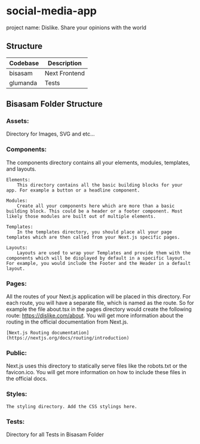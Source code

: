 # social-media-app

project name: Dislike. Share your opinions with the world

## Structure

| Codebase | Description   |
| -------- | ------------- |
| bisasam  | Next Frontend |
| glumanda | Tests         |

## Bisasam Folder Structure

### Assets:

Directory for Images, SVG and etc...

### Components:

The components directory contains all your elements, modules, templates, and layouts.

    Elements:
        This directory contains all the basic building blocks for your app. For example a button or a headline component.

    Modules:
        Create all your components here which are more than a basic building block. This could be a header or a footer component. Most likely those modules are built out of multiple elements.

    Templates:
        In the templates directory, you should place all your page templates which are then called from your Next.js specific pages.

    Layouts:
        Layouts are used to wrap your Templates and provide them with the components which will be displayed by default in a specific layout. For example, you would include the Footer and the Header in a default layout.

### Pages:

All the routes of your Next.js application will be placed in this directory. For each route, you will have a separate file, which is named as the route. So for example the file about.tsx in the pages directory would create the following route: https://dislike.com/about. You will get more information about the routing in the official documentation from Next.js.

    [Next.js Routing documentation](https://nextjs.org/docs/routing/introduction)

### Public:

Next.js uses this directory to statically serve files like the robots.txt or the favicon.ico. You will get more information on how to include these files in the official docs.

### Styles:

    The styling directory. Add the CSS stylings here.

### Tests:

Directory for all Tests in Bisasam Folder
